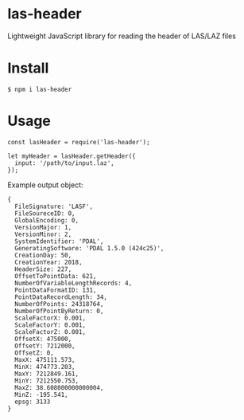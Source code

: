 # las-header

Lightweight JavaScript library for reading the header of LAS/LAZ files

# Install
```
$ npm i las-header
```

# Usage
```
const lasHeader = require('las-header');
    
let myHeader = lasHeader.getHeader({
  input: '/path/to/input.laz',
});

```

Example output object:
```
{ 
  FileSignature: 'LASF',
  FileSoureceID: 0,
  GlobalEncoding: 0,
  VersionMajor: 1,
  VersionMinor: 2,
  SystemIdentifier: 'PDAL',
  GeneratingSoftware: 'PDAL 1.5.0 (424c25)',
  CreationDay: 50,
  CreationYear: 2018,
  HeaderSize: 227,
  OffsetToPointData: 621,
  NumberOfVariableLengthRecords: 4,
  PointDataFormatID: 131,
  PointDataRecordLength: 34,
  NumberOfPoints: 24318764,
  NumberOfPointByReturn: 0,
  ScaleFactorX: 0.001,
  ScaleFactorY: 0.001,
  ScaleFactorZ: 0.001,
  OffsetX: 475000,
  OffsetY: 7212000,
  OffsetZ: 0,
  MaxX: 475111.573,
  MinX: 474773.203,
  MaxY: 7212849.161,
  MinY: 7212550.753,
  MaxZ: 38.608000000000004,
  MinZ: -195.541,
  epsg: 3133 
}
```
